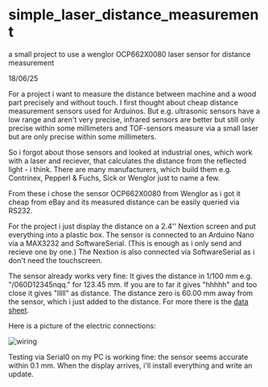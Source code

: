 # simple_laser_distance_measurement
a small project to use a wenglor OCP662X0080 laser sensor for distance measurement

18/06/25

For a project i want to measure the distance between machine and a wood part precisely and without touch.
I first thought about cheap distance measurement sensors used for Arduinos. But e.g. ultrasonic sensors 
have a low range and aren't very precise, infrared sensors are better but still only precise within some
millimeters and TOF-sensors measure via a small laser but are only precise within some millimeters.

So i forgot about those sensors and looked at industrial ones, which work with a laser and reciever, that
calculates the distance from the reflected light - i think. There are many manufacturers, which build them
e.g. Contrinex, Pepperl & Fuchs, Sick or Wenglor just to name a few.

From these i chose the sensor OCP662X0080 from Wenglor as i got it cheap from eBay and its measured distance
can be easily queried via RS232.

For the project i just display the distance on a 2.4'' Nextion screen and put everything into a plastic box.
The sensor is connected to an Arduino Nano via a MAX3232 and SoftwareSerial. (This is enough as i only send and 
recieve one by one.) The Nextion is also connected via SoftwareSerial as i don't need the touchscreen.

The sensor already works very fine:
It gives the distance in 1/100 mm e.g. "/060D12345nqq." for 123.45 mm. If you are to far it gives "hhhhh" and too close it gives "lllll"
as distance. The distance zero is 60.00 mm away from the sensor, which i just added to the distance. For more there is the [data sheet](https://www.wenglor.com/fileadmin/functions/wdm.php?dfile=OCP662X0080.PDF&pfad=fileadmin/download/DATA_SHEETS/EN/&sfile=Data_sheet_OCP662X0080.pdf&zip=false).

Here is a picture of the electric connections:

![wiring](https://github.com/anwofis/simple_laser_distance_measurement/blob/master/wiring/wiring.png)

Testing via Serial0 on my PC is working fine: the sensor seems accurate within 0.1 mm. When the display arrives, i'll install everything and write an update.